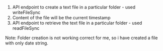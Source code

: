 1. API endpoint to create a text file in a particular folder - used writeFileSync
2. Content of the file will be the current timestamp
3. API endpoint to retrieve the text file in a particular folder - used readFileSync

Note: Folder creation is not working correct for me, so i have created a file with only date string.